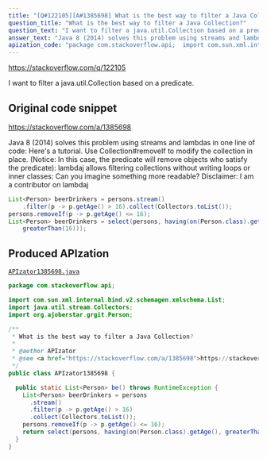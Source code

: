 ```yaml
---
title: "[Q#122105][A#1385698] What is the best way to filter a Java Collection?"
question_title: "What is the best way to filter a Java Collection?"
question_text: "I want to filter a java.util.Collection based on a predicate."
answer_text: "Java 8 (2014) solves this problem using streams and lambdas in one line of code: Here's a tutorial. Use Collection#removeIf to modify the collection in place. (Notice: In this case, the predicate will remove objects who satisfy the predicate): lambdaj allows filtering collections without writing loops or inner classes: Can you imagine something more readable? Disclaimer: I am a contributor on lambdaj"
apization_code: "package com.stackoverflow.api;  import com.sun.xml.internal.bind.v2.schemagen.xmlschema.List; import java.util.stream.Collectors; import org.ajoberstar.grgit.Person;  /**  * What is the best way to filter a Java Collection?  *  * @author APIzator  * @see <a href=\"https://stackoverflow.com/a/1385698\">https://stackoverflow.com/a/1385698</a>  */ public class APIzator1385698 {    public static List<Person> be() throws RuntimeException {     List<Person> beerDrinkers = persons       .stream()       .filter(p -> p.getAge() > 16)       .collect(Collectors.toList());     persons.removeIf(p -> p.getAge() <= 16);     return select(persons, having(on(Person.class).getAge(), greaterThan(16)));   } }"
---
```


https://stackoverflow.com/q/122105

I want to filter a java.util.Collection based on a predicate.



## Original code snippet

https://stackoverflow.com/a/1385698

Java 8 (2014) solves this problem using streams and lambdas in one line of code:
Here&#x27;s a tutorial.
Use Collection#removeIf to modify the collection in place. (Notice: In this case, the predicate will remove objects who satisfy the predicate):
lambdaj allows filtering collections without writing loops or inner classes:
Can you imagine something more readable?
Disclaimer: I am a contributor on lambdaj

```java
List<Person> beerDrinkers = persons.stream()
    .filter(p -> p.getAge() > 16).collect(Collectors.toList());
persons.removeIf(p -> p.getAge() <= 16);
List<Person> beerDrinkers = select(persons, having(on(Person.class).getAge(),
    greaterThan(16)));
```

## Produced APIzation

[`APIzator1385698.java`](https://github.com/pasqualesalza/apization-temp-data/raw/master/apizations/java/APIzator1385698.java)

```java
package com.stackoverflow.api;

import com.sun.xml.internal.bind.v2.schemagen.xmlschema.List;
import java.util.stream.Collectors;
import org.ajoberstar.grgit.Person;

/**
 * What is the best way to filter a Java Collection?
 *
 * @author APIzator
 * @see <a href="https://stackoverflow.com/a/1385698">https://stackoverflow.com/a/1385698</a>
 */
public class APIzator1385698 {

  public static List<Person> be() throws RuntimeException {
    List<Person> beerDrinkers = persons
      .stream()
      .filter(p -> p.getAge() > 16)
      .collect(Collectors.toList());
    persons.removeIf(p -> p.getAge() <= 16);
    return select(persons, having(on(Person.class).getAge(), greaterThan(16)));
  }
}

```